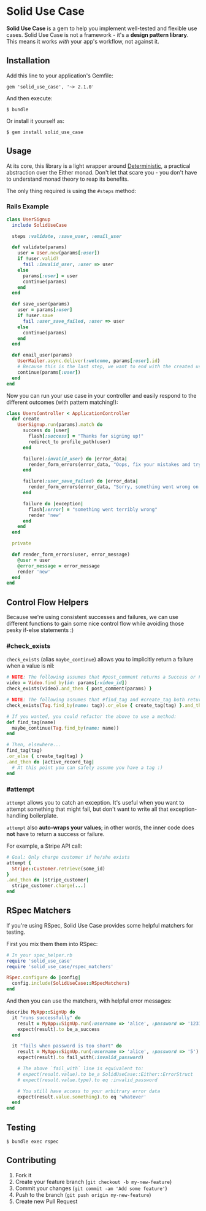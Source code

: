 # Solid Use Case

**Solid Use Case** is a gem to help you implement well-tested and flexible use cases. Solid Use Case is not a framework - it's a **design pattern library**. This means it works *with* your app's workflow, not against it.

## Installation

Add this line to your application's Gemfile:

    gem 'solid_use_case', '~> 2.1.0'

And then execute:

    $ bundle

Or install it yourself as:

    $ gem install solid_use_case

## Usage

At its core, this library is a light wrapper around [Deterministic](https://github.com/pzol/deterministic), a practical abstraction over the Either monad. Don't let that scare you - you don't have to understand monad theory to reap its benefits.

The only thing required is using the `#steps` method:

### Rails Example

```ruby
class UserSignup
  include SolidUseCase

  steps :validate, :save_user, :email_user

  def validate(params)
    user = User.new(params[:user])
    if !user.valid?
      fail :invalid_user, :user => user
    else
      params[:user] = user
      continue(params)
    end
  end

  def save_user(params)
    user = params[:user]
    if !user.save
      fail :user_save_failed, :user => user
    else
      continue(params)
    end
  end

  def email_user(params)
    UserMailer.async.deliver(:welcome, params[:user].id)
    # Because this is the last step, we want to end with the created user
    continue(params[:user])
  end
end
```

Now you can run your use case in your controller and easily respond to the different outcomes (with pattern matching!):

```ruby
class UsersController < ApplicationController
  def create
    UserSignup.run(params).match do
      success do |user|
        flash[:success] = "Thanks for signing up!"
        redirect_to profile_path(user)
      end

      failure(:invalid_user) do |error_data|
        render_form_errors(error_data, "Oops, fix your mistakes and try again")
      end

      failure(:user_save_failed) do |error_data|
        render_form_errors(error_data, "Sorry, something went wrong on our side.")
      end

      failure do |exception|
        flash[:error] = "something went terribly wrong"
        render 'new'
      end
    end
  end

  private

  def render_form_errors(user, error_message)
    @user = user
    @error_message = error_message
    render 'new'
  end
end
```

## Control Flow Helpers

Because we're using consistent successes and failures, we can use different functions to gain some nice control flow while avoiding those pesky if-else statements :)

### #check_exists

`check_exists` (alias `maybe_continue`) allows you to implicitly return a failure when a value is nil:

```ruby
# NOTE: The following assumes that #post_comment returns a Success or Failure
video = Video.find_by(id: params[:video_id])
check_exists(video).and_then { post_comment(params) }

# NOTE: The following assumes that #find_tag and #create_tag both return a Success or Failure
check_exists(Tag.find_by(name: tag)).or_else { create_tag(tag) }.and_then { ... }

# If you wanted, you could refactor the above to use a method:
def find_tag(name)
  maybe_continue(Tag.find_by(name: name))
end

# Then, elsewhere...
find_tag(tag)
.or_else { create_tag(tag) }
.and_then do |active_record_tag|
  # At this point you can safely assume you have a tag :)
end
```

### #attempt

`attempt` allows you to catch an exception. It's useful when you want to attempt something that might fail, but don't want to write all that exception-handling boilerplate.

`attempt` also **auto-wraps your values**; in other words, the inner code does **not** have to return a success or failure.

For example, a Stripe API call:

```ruby
# Goal: Only charge customer if he/she exists
attempt {
  Stripe::Customer.retrieve(some_id)
}
.and_then do |stripe_customer|
  stripe_customer.charge(...)
end
```

## RSpec Matchers

If you're using RSpec, Solid Use Case provides some helpful matchers for testing.

First you mix them them into RSpec:

```ruby
# In your spec_helper.rb
require 'solid_use_case'
require 'solid_use_case/rspec_matchers'

RSpec.configure do |config|
  config.include(SolidUseCase::RSpecMatchers)
end
```

And then you can use the matchers, with helpful error messages:

```ruby
describe MyApp::SignUp do
  it "runs successfully" do
    result = MyApp::SignUp.run(:username => 'alice', :password => '123123')
    expect(result).to be_a_success
  end

  it "fails when password is too short" do
    result = MyApp::SignUp.run(:username => 'alice', :password => '5')
    expect(result).to fail_with(:invalid_password)

    # The above `fail_with` line is equivalent to:
    # expect(result.value).to be_a SolidUseCase::Either::ErrorStruct
    # expect(result.value.type).to eq :invalid_password

    # You still have access to your arbitrary error data
    expect(result.value.something).to eq 'whatever'
  end
end
```

## Testing

    $ bundle exec rspec

## Contributing

1. Fork it
2. Create your feature branch (`git checkout -b my-new-feature`)
3. Commit your changes (`git commit -am 'Add some feature'`)
4. Push to the branch (`git push origin my-new-feature`)
5. Create new Pull Request
